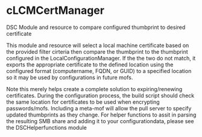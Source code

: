 # cLCMCertManager
DSC Module and resource to compare configured thumbprint to desired certificate

This module and resource will select a local machine certificate based on the provided filter cirteria then compare the thumbprint to the thumbprint configured in the LocalConfigurationManager.  If the the two do not match, it exports the appropriate certificate to the defined location using the configured format (computername, FQDN, or GUID) to a specified location so it may be used by configurations in future mofs.

Note this merely helps create a complete solution to expiring/renewing certificates.  During the configuration process, the build script should check the same location for certificates to be used when encrypting passwords/mofs.  Including a meta-mof will allow the pull server to specify updated thumbprints as they change.  For helper functions to assit in parsing the resulting SMB share and adding it to your configurationdata, please see the DSCHelperfunctions module
